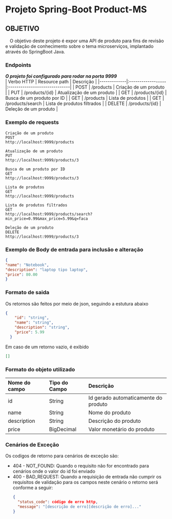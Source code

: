 # Projeto Spring-Boot Product-MS

## OBJETIVO

&emsp;O objetivo deste projeto é expor uma API de produto para fins de revisão e validação de conhecimento sobre o tema microserviços, implantado através do SpringBoot Java.<br />

### Endpoints

***O projeto foi configurado para rodar na porta 9999*** <br />
| Verbo HTTP  |  Resource path    |           Descrição           |
|-------------|:------------------|:------------------------------|
| POST        |  /products        |   Criação de um produto       |
| PUT         |  /products/{id}   |   Atualização de um produto   |
| GET         |  /products/{id}   |   Busca de um produto por ID  |
| GET         |  /products        |   Lista de produtos           |
| GET         |  /products/search |   Lista de produtos filtrados |
| DELETE      |  /products/{id}   |   Deleção de um produto       |

### Exemplo de requests

```
Criação de um produto  
POST
http://localhost:9999/products
```
```
Atualização de um produto
PUT
http://localhost:9999/products/3
```
```
Busca de um produto por ID
GET
http://localhost:9999/products/3
```
```
Lista de produtos
GET
http://localhost:9999/products
```
```
Lista de produtos filtrados
GET
http://localhost:9999/products/search?min_price=0.99&max_price=5.99&q=faca
```
```
Deleção de um produto
DELETE
http://localhost:9999/products/3
```

### Exemplo de Body de entrada para inclusão e alteração

```json
{
"name": "Notebook",
"description": "laptop tipo laptop",
"price": 80.00
}
  ```

### Formato de saida

Os retornos são feitos por meio de json, seguindo a estutura abaixo

```json
{
    "id": "string",
    "name": "string",
    "description": "string",
    "price": 5.99
  }
  ```
Em caso de um retorno vazio, é exibido

```json
[]
```

### Formato do objeto utilizado

| Nome do campo | Tipo do Campo |               Descrição                 |
|:--------------|:--------------|:----------------------------------------|
| id            |  String       |   Id gerado automaticamente do produto  |
| name          |  String       |   Nome do produto                       |
| description   |  String       |   Descrição do produto                  |
| price         |  BigDecimal   |   Valor monetário do produto            |


### Cenários de Exceção

Os codigos de retorno para cenários de exceção são:
- 404 - NOT_FOUND: Quando o requisito não for encontrado para cenários onde o valor do id foi enviado
- 400 - BAD_REQUEST: Quando a requisição de entrada não cumprir os requisitos de validação para os campos 
  neste cenário o retorno será conforme a seguir:
  ```json
  {
    "status_code": código de erro http,
    "message": "[descrição de erro][descrição de erro]..."
  }
  ```
